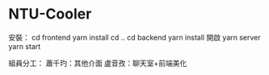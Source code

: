 # NTU-Cooler
安裝：
cd frontend
yarn install
cd ..
cd backend
yarn install
開啟
yarn server
yarn start

組員分工：
蕭千玓：其他介面
盧音孜：聊天室+前端美化
